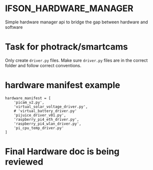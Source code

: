 # IFSON_HARDWARE_MANAGER
Simple hardware manager api to bridge the gap between hardware and software

# Task for photrack/smartcams
Only create `driver.py` files.
Make sure `driver.py` files are in the correct folder and follow correct conventions.

# hardware manifest example
```
hardware_manifest = [
    'picam_v2.py',
    'virtual_solar_voltage_driver.py',
    # 'virtual_battery_driver.py'
    'pijuice_driver_v01.py',
    'raspberry_pi4_eth_driver.py',
    'raspberry_pi4_wlan_driver.py',
    'pi_cpu_temp_driver.py'
]
```

# Final Hardware doc is being reviewed
